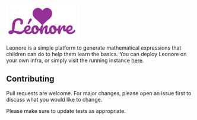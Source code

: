 ![alt text](https://github.com/benjamistan/leonore/blob/master/src/assets/Leonore-logo.png)

Leonore is a simple platform to generate mathematical expressions that children can do to help them learn the basics. You can deploy Leonore on your own infra, or simply visit the running instance [here](https://leonore.vercel.app/).
## Contributing
Pull requests are welcome. For major changes, please open an issue first to discuss what you would like to change.

Please make sure to update tests as appropriate.

